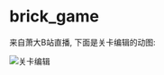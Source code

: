 # brick_game
来自萧大B站直播, 下面是关卡编辑的动图:

![关卡编辑](https://ws2.sinaimg.cn/large/006tNbRwgy1fw6t7anpc6g30e20cjadk.gif)
